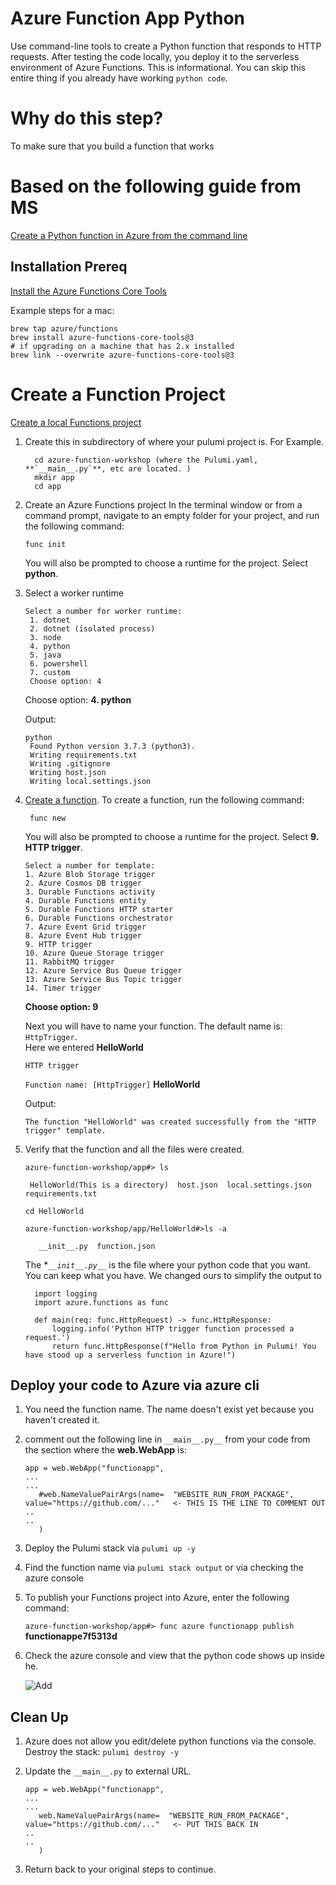 
# Azure Function App Python

Use command-line tools to create a Python function that responds to HTTP requests. 
After testing the code locally, you deploy it to the serverless environment of Azure Functions.
This is informational. You can skip this entire thing if you already have working `python code`.

# Why do this step?
To make sure that you build a function that works

# Based on the following guide from MS
[Create a Python function in Azure from the command line](https://docs.microsoft.com/en-us/azure/azure-functions/create-first-function-cli-python?tabs=azure-cli%2Cbash%2Cbrowser)

## Installation Prereq

[Install the Azure Functions Core Tools](https://docs.microsoft.com/en-us/azure/azure-functions/functions-run-local?tabs=macos%2Ccsharp%2Cbash#install-the-azure-functions-core-tools)

Example steps for a mac:  

```
brew tap azure/functions
brew install azure-functions-core-tools@3
# if upgrading on a machine that has 2.x installed
brew link --overwrite azure-functions-core-tools@3
```
    
# Create a Function Project
[Create a local Functions project](https://docs.microsoft.com/en-us/azure/azure-functions/functions-run-local?tabs=macos%2Ccsharp%2Cbash#create-a-local-functions-project)

1. Create this in subdirectory of where your pulumi project is.  For Example.
   ```
     cd azure-function-workshop (where the Pulumi.yaml, **`__main__.py`**, etc are located. )
     mkdir app
     cd app

   ```

1. Create an Azure Functions project
   In the terminal window or from a command prompt, navigate to an empty folder for your project, and run the following command:
    ```
    func init
    ```
    You will also be prompted to choose a runtime for the project. Select **python**.

1. Select a worker runtime
   ```
   Select a number for worker runtime:
    1. dotnet
    2. dotnet (isolated process)
    3. node
    4. python
    5. java
    6. powershell
    7. custom
    Choose option: 4
   ```
   Choose option: **4. python**

   Output:

   ```
   python
    Found Python version 3.7.3 (python3).
    Writing requirements.txt
    Writing .gitignore
    Writing host.json
    Writing local.settings.json
   ```

1. [Create a function](https://docs.microsoft.com/en-us/azure/azure-functions/functions-run-local?tabs=macos%2Ccsharp%2Cbash#create-func).
   To create a function, run the following command:

    ```
     func new
    ```

    You will also be prompted to choose a runtime for the project. Select **9. HTTP trigger**.

    ```
    Select a number for template:
    1. Azure Blob Storage trigger
    2. Azure Cosmos DB trigger
    3. Durable Functions activity
    4. Durable Functions entity
    5. Durable Functions HTTP starter
    6. Durable Functions orchestrator
    7. Azure Event Grid trigger
    8. Azure Event Hub trigger
    9. HTTP trigger
    10. Azure Queue Storage trigger
    11. RabbitMQ trigger
    12. Azure Service Bus Queue trigger
    13. Azure Service Bus Topic trigger
    14. Timer trigger
    
   ```
    **Choose option: 9**

    Next you will have to name your function.  The default name is: `HttpTrigger`.  
    Here we entered **HelloWorld**  

    
    `HTTP trigger`

    `Function name: [HttpTrigger]` **HelloWorld**

    Output:

    ```
    The function "HelloWorld" was created successfully from the "HTTP trigger" template.
    ```

1. Verify that the function and all the files were created.

   `azure-function-workshop/app#> ls`

   ```
    HelloWorld(This is a directory)  host.json  local.settings.json  requirements.txt
   ```

   `cd HelloWorld`

   `azure-function-workshop/app/HelloWorld#>ls -a`
   
   ```
      __init__.py  function.json
   ```
   
   The **`__init__.py__`* is the file where your python code that you want.  
   You can keep what you have.  We changed ours to simplify the output to
   ```
     import logging
     import azure.functions as func

     def main(req: func.HttpRequest) -> func.HttpResponse:
         logging.info('Python HTTP trigger function processed a request.')
         return func.HttpResponse(f"Hello from Python in Pulumi! You have stood up a serverless function in Azure!")
   ```
## Deploy your code to Azure via azure cli

1. You need the function name.  The name doesn't exist yet
   because you haven't created it.

1. comment out the following line in `__main__.py__` from your code from the section where the **web.WebApp** is:

   ```
   app = web.WebApp("functionapp", 
   ...
   ...
      #web.NameValuePairArgs(name=  "WEBSITE_RUN_FROM_PACKAGE", value="https://github.com/..."   <- THIS IS THE LINE TO COMMENT OUT
   ..
   ..
      )
   ``` 

1. Deploy the Pulumi stack via `pulumi up -y`

1. Find the function name via `pulumi stack output` or via checking the azure console

1. To publish your Functions project into Azure, enter the following command:

   `azure-function-workshop/app#> func azure functionapp publish` **functionappe7f5313d**

1. Check the azure console and view that the python code shows up inside he.

   <img src="images/python_function_uploaded_to_azure_function_via_cli.png" alt = Add HelloWithPython Code>
   
## Clean Up
1. Azure does not allow you edit/delete python functions via the console.  
   Destroy the stack:  `pulumi destroy -y` 

1. Update the ```__main__.py``` to external URL.   
   ```
   app = web.WebApp("functionapp", 
   ...
   ...
      web.NameValuePairArgs(name=  "WEBSITE_RUN_FROM_PACKAGE", value="https://github.com/..."   <- PUT THIS BACK IN
   ..
   ..
      )
   ``` 
1. Return back to your original steps to continue.